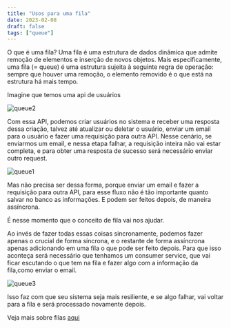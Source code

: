 ```yaml
---
title: "Usos para uma fila"
date: 2023-02-08
draft: false
tags: ["queue"]
---
```


O que é uma fila?
Uma fila é uma estrutura de dados dinâmica que admite remoção de elementos e inserção de novos objetos. Mais especificamente, uma fila (= queue) é uma estrutura sujeita à seguinte regra de operação: sempre que houver uma remoção, o elemento removido é o que está na estrutura há mais tempo.



Imagine que temos uma api de usuários

![queue2](/img/queue2.png)

Com essa API, podemos criar usuários no sistema e receber uma resposta dessa criação, talvez até atualizar ou deletar o usuário, enviar um email para o usuário e fazer uma requisição para outra API.
Nesse cenário, se enviarmos um email, e nessa etapa falhar, a requisição inteira não vai estar completa, e para obter uma resposta de sucesso será necessário enviar outro request.

![queue1](/img/queue1.png)

Mas não precisa ser dessa forma, porque enviar um email e fazer a requisição para outra API, para esse fluxo não é tão importante quanto salvar no banco as informações. E podem ser feitos depois, de maneira assíncrona.



É nesse momento que o conceito de fila vai nos ajudar.

Ao invés de fazer todas essas coisas sincronamente, podemos fazer apenas o crucial de forma síncrona, e o restante de forma assíncrona apenas adicionando em uma fila o que pode ser feito depois.
Para que isso aconteça será necessário que tenhamos um consumer service, que vai ficar escutando o que tem na fila e fazer algo com a informação da fila,como enviar o email.

![queue3](/img/queue3.png)

Isso faz com que seu sistema seja mais resiliente, e se algo falhar, vai voltar para a fila e será processado novamente depois.


Veja mais sobre filas [aqui](/pt-pt/queue-csharp-sqs)


